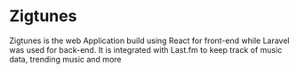 # Zigtunes
Zigtunes is the web Application build using React for front-end while Laravel was used for back-end. It is integrated with Last.fm to keep track of music data, trending music and more 
